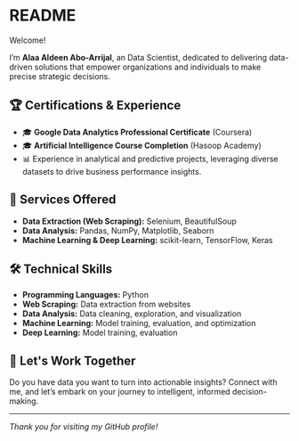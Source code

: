 # README

Welcome!

I’m **Alaa Aldeen Abo-Arrijal**, an Data Scientist, dedicated to delivering data-driven solutions that empower organizations and individuals to make precise strategic decisions.

## 🏆 Certifications & Experience

* 🎓 **Google Data Analytics Professional Certificate** (Coursera)
* 🎓 **Artificial Intelligence Course Completion** (Hasoop Academy)
* 📊 Experience in analytical and predictive projects, leveraging diverse datasets to drive business performance insights.

## 💼 Services Offered

* **Data Extraction (Web Scraping):** Selenium, BeautifulSoup
* **Data Analysis:** Pandas, NumPy, Matplotlib, Seaborn
* **Machine Learning & Deep Learning:** scikit-learn, TensorFlow, Keras

## 🛠 Technical Skills

* **Programming Languages:** Python
* **Web Scraping:** Data extraction from websites
* **Data Analysis:** Data cleaning, exploration, and visualization
* **Machine Learning:** Model training, evaluation, and optimization
* **Deep Learning:** Model training, evaluation

## 🚀 Let's Work Together

Do you have data you want to turn into actionable insights? Connect with me, and let’s embark on your journey to intelligent, informed decision-making.

---

*Thank you for visiting my GitHub profile!*
